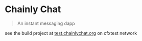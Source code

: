 # Chainly Chat

> An instant messaging dapp

see the build project at [test.chainlychat.org]("https://test.chainlychat.org") on cfxtest network
